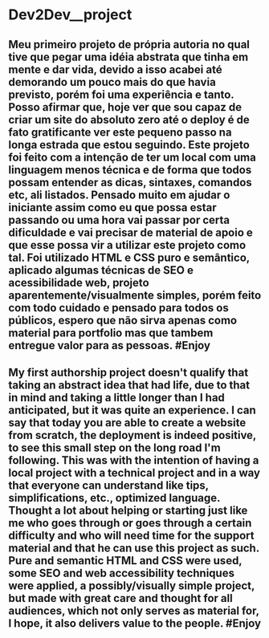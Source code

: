 <h1>Dev2Dev__project</h1>

<h2>Meu primeiro projeto de própria autoria no qual tive que pegar uma idéia abstrata que tinha em mente e dar vida, devido a isso acabei até demorando um pouco mais do que havia previsto, porém foi uma experiência e tanto. Posso afirmar que, hoje ver que sou capaz de criar um site do absoluto zero até o deploy é de fato gratificante ver este pequeno passo na longa estrada que estou seguindo.
Este projeto foi feito com a intenção de ter um local com uma linguagem menos técnica e de forma que todos possam entender as dicas, sintaxes, comandos etc, ali listados. Pensado muito em ajudar o iniciante assim como eu que possa estar passando ou uma hora vai passar por certa dificuldade e vai precisar de material de apoio e que esse possa vir a  utilizar este projeto como tal.
Foi utilizado HTML e CSS puro e semântico, aplicado algumas técnicas de SEO e acessibilidade web, projeto aparentemente/visualmente simples, porém feito com todo cuidado e pensado para todos os públicos, espero que não sirva apenas como material para portfolio mas que tambem entregue valor para as pessoas.
#Enjoy</h2>

<h2>My first authorship project doesn't qualify that taking an abstract idea that had life, due to that in mind and taking a little longer than I had anticipated, but it was quite an experience. I can say that today you are able to create a website from scratch, the deployment is indeed positive, to see this small step on the long road I'm following.
This was with the intention of having a local project with a technical project and in a way that everyone can understand like tips, simplifications, etc., optimized language. Thought a lot about helping or starting just like me who goes through or goes through a certain difficulty and who will need time for the support material and that he can use this project as such.
Pure and semantic HTML and CSS were used, some SEO and web accessibility techniques were applied, a possibly/visually simple project, but made with great care and thought for all audiences, which not only serves as material for, I hope, it also delivers value to the people.
#Enjoy</h2>
